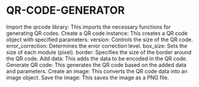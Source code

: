 # QR-CODE-GENERATOR
Import the qrcode library: This imports the necessary functions for generating QR codes.
Create a QR code instance: This creates a QR code object with specified parameters:
version: Controls the size of the QR code.
error_correction: Determines the error correction level.
box_size: Sets the size of each module (pixel).
border: Specifies the size of the border around the QR code.
Add data: This adds the data to be encoded in the QR code.
Generate QR code: This generates the QR code based on the added data and parameters.
Create an image: This converts the QR code data into an image object.
Save the image: This saves the image as a PNG file.
